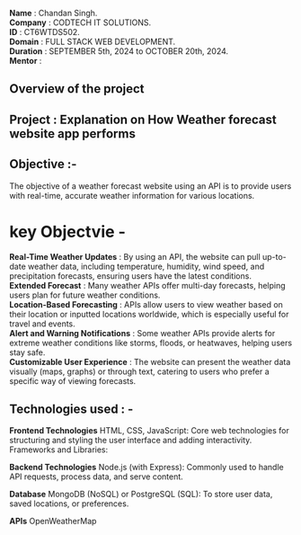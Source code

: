 **Name** : Chandan Singh. <br>
**Company** : CODTECH IT SOLUTIONS. <br>
**ID** : CT6WTDS502. <br>
**Domain** : FULL STACK WEB DEVELOPMENT. <br>
**Duration** : SEPTEMBER 5th, 2024 to OCTOBER 20th, 2024. <br>
**Mentor** :


## Overview of the project

## Project : Explanation on How Weather forecast website app performs

## Objective :-
The objective of a weather forecast website using an API is to provide users with real-time, accurate weather information for various locations.
# key Objectvie -

**Real-Time Weather Updates** : By using an API, the website can pull up-to-date weather data, including temperature, humidity, wind speed, and precipitation forecasts, ensuring users have the latest conditions. <br>
**Extended Forecast** : Many weather APIs offer multi-day forecasts, helping users plan for future weather conditions. <br>
**Location-Based Forecasting** : APIs allow users to view weather based on their location or inputted locations worldwide, which is especially useful for travel and events. <br>
**Alert and Warning Notifications** : Some weather APIs provide alerts for extreme weather conditions like storms, floods, or heatwaves, helping users stay safe. <br>
**Customizable User Experience** : The website can present the weather data visually (maps, graphs) or through text, catering to users who prefer a specific way of viewing  forecasts. <br>

## Technologies used : -

**Frontend Technologies**
HTML, CSS, JavaScript: Core web technologies for structuring and styling the user interface and adding interactivity.
Frameworks and Libraries: <br>

**Backend Technologies**
Node.js (with Express): Commonly used to handle API requests, process data, and serve content. <br>

**Database**
MongoDB (NoSQL) or PostgreSQL (SQL): To store user data, saved locations, or preferences. <br>

**APIs**
OpenWeatherMap
